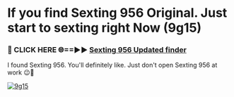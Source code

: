 # If you find Sexting 956 Original. Just start to sexting right Now (9g15)

<h3>🔴 CLICK HERE 🌐==►► <a href="https://tinyurl.com/mtbk5fxa" rel="nofollow">Sexting 956 Updated finder</a></h3>

I found Sexting 956. You'll definitely like. Just don't open Sexting 956 at work 😉💬

[![9g15](https://i.imgur.com/Q8WKrnY.jpeg)](https://tinyurl.com/mtbk5fxa)
